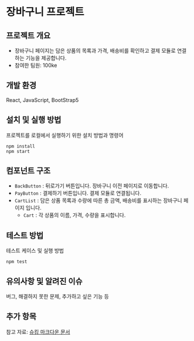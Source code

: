 # 장바구니 프로젝트

## 프로젝트 개요

- 장바구니 페이지는 담은 상품의 목록과 가격, 배송비를 확인하고 결제 모듈로 연결하는 기능을 제공합니다.
- 참여한 팀원: 100ke

## 개발 환경

React, JavaScript, BootStrap5

## 설치 및 실행 방법

프로젝트를 로컬에서 실행하기 위한 설치 방법과 명령어

```
npm install
npm start
```

## 컴포넌트 구조
- `BackButton` : 뒤로가기 버튼입니다. 장바구니 이전 페이지로 이동합니다.
- `PayButton` : 결제하기 버튼입니다. 결제 모듈로 연결됩니다.
- `CartList` : 담은 상품 목록과 수량에 따른 총 금액, 배송비를 표시하는 장바구니 페이지 입니다.
    - `Cart` : 각 상품의 이름, 가격, 수량을 표시합니다.

## 테스트 방법

테스트 케이스 및 실행 방법

```
npm test
```

## 유의사항 및 알려진 이슈

버그, 해결하지 못한 문제, 추가하고 싶은 기능 등

## 추가 항목

참고 자료: [슈킹 마크다운 문서](https://github.com/ssac-dev/shooking/blob/main/docs/03.cart_docs.md)
